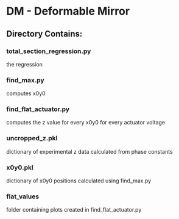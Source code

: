 # DM - Deformable Mirror

## Directory Contains: 

### total_section_regression.py
the regression

### find_max.py
computes x0y0

### find_flat_actuator.py
computes the z value for every x0y0 for every actuator voltage

### uncropped_z.pkl
dictionary of experimental z data calculated from phase constants

### x0y0.pkl
dictionary of x0y0 positions calculated using find_max.py

### flat_values 
folder containing plots created in find_flat_actuator.py
